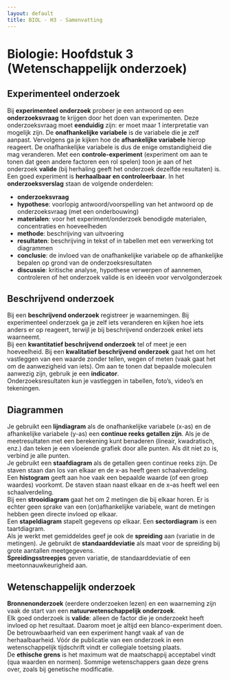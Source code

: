 ```yaml
---
layout: default
title: BIOL - H3 - Samenvatting
---
```


# Biologie: Hoofdstuk 3 (Wetenschappelijk onderzoek)

## Experimenteel onderzoek

Bij **experimenteel** **onderzoek** probeer je een antwoord op een **onderzoeksvraag** te krijgen door het doen van experimenten. Deze onderzoeksvraag moet **eenduidig** zijn: er moet maar 1 interpretatie van mogelijk zijn. De **onafhankelijke variabele** is de variabele die je zelf aanpast. Vervolgens ga je kijken hoe de **afhankelijke variabele** hierop reageert. De onafhankelijke variabele is dus de enige omstandigheid die mag veranderen. Met een **controle-experiment** (experiment om aan te tonen dat geen andere factoren een rol spelen) toon je aan of het onderzoek **valide** (bij herhaling geeft het onderzoek dezelfde resultaten) is.  
Een goed experiment is **herhaalbaar en controleerbaar**. In het **onderzoeksverslag** staan de volgende onderdelen:

* **onderzoeksvraag**  
* **hypothese**: voorlopig antwoord/voorspelling van het antwoord op de onderzoeksvraag (met een onderbouwing)  
* **materialen**: voor het experiment/onderzoek benodigde materialen, concentraties en hoeveelheden  
* **methode**: beschrijving van uitvoering  
* **resultaten**: beschrijving in tekst of in tabellen met een verwerking tot diagrammen  
* **conclusie**: de invloed van de onafhankelijke variabele op de afhankelijke bepalen op grond van de onderzoeksresultaten  
* **discussie**: kritische analyse, hypothese verwerpen of aannemen, controleren of het onderzoek valide is en ideeën voor vervolgonderzoek

## Beschrijvend onderzoek

Bij een **beschrijvend onderzoek** registreer je waarnemingen. Bij experimenteel onderzoek ga je zelf iets veranderen en kijken hoe iets anders er op reageert, terwijl je bij beschrijvend onderzoek enkel iets waarneemt.  
Bij een **kwantitatief beschrijvend onderzoek** tel of meet je een hoeveelheid. Bij een **kwalitatief beschrijvend onderzoek** gaat het om het vastleggen van een waarde zonder tellen, wegen of meten (vaak gaat het om de aanwezigheid van iets). Om aan te tonen dat bepaalde moleculen aanwezig zijn, gebruik je een **indicator**.  
Onderzoeksresultaten kun je vastleggen in tabellen, foto’s, video’s en tekeningen.

## Diagrammen

Je gebruikt een **lijndiagram** als de onafhankelijke variabele (x-as) en de afhankelijke variabele (y-as) een **continue reeks getallen zijn**. Als je de meetresultaten met een berekening kunt benaderen (lineair, kwadratisch, enz.) dan teken je een vloeiende grafiek door alle punten. Als dit niet zo is, verbind je alle punten.  
Je gebruikt een **staafdiagram** als de getallen geen continue reeks zijn. De staven staan dan los van elkaar en de x-as heeft geen schaalverdeling.  
Een **histogram** geeft aan hoe vaak een bepaalde waarde (of een groep waardes) voorkomt. De staven staan naast elkaar en de x–as heeft wel een schaalverdeling.  
Bij een **strooidiagram** gaat het om 2 metingen die bij elkaar horen. Er is echter geen sprake van een (on)afhankelijke variabele, want de metingen hebben geen directe invloed op elkaar.  
Een **stapeldiagram** stapelt gegevens op elkaar. Een **sectordiagram** is een taartdiagram.  
Als je werkt met gemiddeldes geef je ook de **spreiding** aan (variatie in de metingen). Je gebruikt de **standaarddeviatie** als maat voor de spreiding bij grote aantallen meetgegevens.  
**Spreidingsstreepjes** geven variatie, de standaarddeviatie of een meetonnauwkeurigheid aan.

## Wetenschappelijk onderzoek

**Bronnenonderzoek** (eerdere onderzoeken lezen) en een waarneming zijn vaak de start van een **natuurwetenschappelijk onderzoek**.  
Elk goed onderzoek is **valide**: alleen de factor die je onderzoekt heeft invloed op het resultaat. Daarom moet je altijd een blanco-experiment doen. De betrouwbaarheid van een experiment hangt vaak af van de herhaalbaarheid.
Vóór de publicatie van een onderzoek in een wetenschappelijk tijdschrift vindt er collegiale toetsing plaats.  
De **ethische grens** is het maximum wat de maatschappij acceptabel vindt (qua waarden en normen). Sommige wetenschappers gaan deze grens over, zoals bij genetische modificatie.
